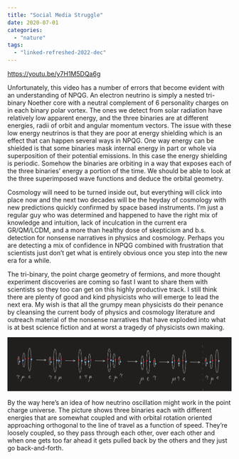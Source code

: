 ```yaml
---
title: "Social Media Struggle"
date: 2020-07-01
categories: 
  - "nature"
tags: 
  - "linked-refreshed-2022-dec"
---
```



https://youtu.be/y7H1M5DQa6g

Unfortunately, this video has a number of errors that become evident with an understanding of NPQG. An electron neutrino is simply a nested tri-binary Noether core with a neutral complement of 6 personality charges on in each binary polar vortex. The ones we detect from solar radiation have relatively low apparent energy, and the three binaries are at different energies, radii of orbit and angular momentum vectors. The issue with these low energy neutrinos is that they are poor at energy shielding which is an effect that can happen several ways in NPQG. One way energy can be shielded is that some binaries mask internal energy in part or whole via superposition of their potential emissions. In this case the energy shielding is periodic. Somehow the binaries are orbiting in a way that exposes each of the three binaries’ energy a portion of the time. We should be able to look at the three superimposed wave functions and deduce the orbital geometry.

Cosmology will need to be turned inside out, but everything will click into place now and the next two decades will be the heyday of cosmology with new predictions quickly confirmed by space based instruments. I’m just a regular guy who was determined and happened to have the right mix of knowledge and intuition, lack of inculcation in the current era GR/QM/LCDM, and a more than healthy dose of skepticism and b.s. detection for nonsense narratives in physics and cosmology. Perhaps you are detecting a mix of confidence in NPQG combined with frustration that scientists just don’t get what is entirely obvious once you step into the new era for a while.

The tri-binary, the point charge geometry of fermions, and more thought experiment discoveries are coming so fast I want to share them with scientists so they too can get on this highly productive track. I still think there are plenty of good and kind physicists who will emerge to lead the next era. My wish is that all the grumpy mean physicists do their penance by cleansing the current body of physics and cosmology literature and outreach material of the nonsense narratives that have exploded into what is at best science fiction and at worst a tragedy of physicists own making.

![](images/435342dc-2400-480c-afea-c1984e1568a2-4099-000005156764ad3e_file.jpg)

By the way here’s an idea of how neutrino oscillation might work in the point charge universe. The picture shows three binaries each with different energies that are somewhat coupled and with orbital rotation oriented approaching orthogonal to the line of travel as a function of speed. They’re loosely coupled, so they pass through each other, over each other and when one gets too far ahead it gets pulled back by the others and they just go back-and-forth.

